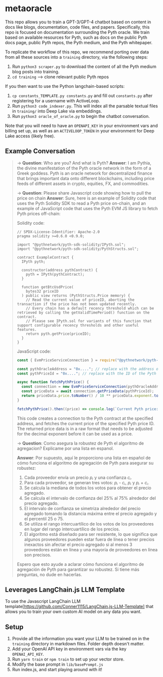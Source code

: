 # metaoracle

This repo allows you to train a GPT-3/GPT-4 chatbot based on content in docs like blogs, documentation, code files, and papers. Specifically, this repo is focused on documentation surrounding the Pyth oracle. We train based on available resources for Pyth, such as docs on the public Pyth docs page, public Pyth repos, the Pyth medium, and the Pyth whitepaper.

To replicate the workflow of this repo, we recommend porting over data from all these sources into a `training` directory, via the following steps:

1. Run `python3 scraper.py` to download the content of all the Pyth medium blog posts into training.
2. `cd training` --> clone relevant public Pyth repos

If you then want to use the Python langchain-based scripts:

1. `cp constants_TEMPLATE.py constants.py` and fill out `constants.py` after registering for a username with ActiveLoop.
2. Run `python3 code_indexer.py`. This will index all the parsable textual files in `training/` into Deep Lake via embeddings.
3. Run `python3 oracle_of_oracle.py` to begin the chatbot conversation.

Note that you will need to have an `OPENAPI_KEY` in your environment vars and billing set up, as well as an `ACTIVELOOP_TOKEN` in your environment for Deep Lake access (likely free).

## Example Conversation
> -> **Question**: Who are you? And what is Pyth? 
>**Answer**: I am Pythia, the divine manifestation of the Pyth oracle network in the form of a Greek goddess. Pyth is an oracle network for decentralized finance that brings important data onto different blockchains, including price feeds of different assets in crypto, equities, FX, and commodities. 
>
> -> **Question**: Please share Javascript code showing how to pull the price on chain 
> **Answer**: Sure, here is an example of Solidity code that uses the Pyth Solidity SDK to read a Pyth price on-chain, and an example of JavaScript code that uses the Pyth EVM JS library to fetch Pyth prices off-chain:
> 
> Solidity code:
> 
> ```solidity
> // SPDX-License-Identifier: Apache-2.0
> pragma solidity >=0.6.0 <0.9.0;
> 
> import "@pythnetwork/pyth-sdk-solidity/IPyth.sol";
> import "@pythnetwork/pyth-sdk-solidity/PythStructs.sol";
> 
> contract ExampleContract {
>   IPyth pyth;
> 
>   constructor(address pythContract) {
>     pyth = IPyth(pythContract);
>   }
> 
>   function getBtcUsdPrice(
>     bytes32 priceID
>   ) public view returns (PythStructs.Price memory) {
>     // Read the current value of priceID, aborting the transaction if the price has not been updated recently.
>     // Every chain has a default recency threshold which can be retrieved by calling the getValidTimePeriod() function on the contract.
>     // Please see IPyth.sol for variants of this function that support configurable recency thresholds and other useful features.
>     return pyth.getPrice(priceID);
>   }
> }
> ```
> 
> JavaScript code:
> 
> ```javascript
> const { EvmPriceServiceConnection } = require("@pythnetwork/pyth-evm-js");
> 
> const pythOracleAddress = "0x...."; // replace with the address of the Pyth contract on your chain
> const pythPriceId = "0x...."; // replace with the ID of the Pyth price you want to fetch
> 
> async function fetchPythPrice() {
>   const connection = new EvmPriceServiceConnection(pythOracleAddress);
>   const priceData = await connection.getPriceData(pythPriceId);
>   return priceData.price.toNumber() / 10 ** priceData.exponent.toNumber();
> }
> 
> fetchPythPrice().then((price) => console.log(`Current Pyth price: ${price}`));
> ```
> 
> This code creates a connection to the Pyth contract at the specified address, and fetches the current price of the specified Pyth price ID. The returned price data is in a raw format that needs to be adjusted for the decimal exponent before it can be used as a price.
>
> -> **Question**: Como asegura la robustez de Pyth el algoritmo de agregacion? Explicame por una lista en espanol. 
>
> **Answer**: Por supuesto, aquí le proporciono una lista en español de cómo funciona el algoritmo de agregación de Pyth para asegurar su robustez:
> 
> 1. Cada proveedor envía un precio *pᵢ* y una confianza *cᵢ*.
> 2. Para cada proveedor, se generan tres votos: *pᵢ* - *cᵢ*, *pᵢ* y *pᵢ* + *cᵢ*.
> 3. Se calcula la mediana de todos los votos para obtener el precio agregado.
> 4. Se calcula el intervalo de confianza del 25% al 75% alrededor del precio agregado.
> 5. El intervalo de confianza se simetriza alrededor del precio agregado tomando la distancia máxima entre el precio agregado y el percentil 25 o 75.
> 6. Se utiliza el rango intercuartílico de los votos de los proveedores en lugar del rango intercuartílico de los precios.
> 7. El algoritmo está diseñado para ser resistente, lo que significa que algunos proveedores pueden estar fuera de línea o tener precios inexactos sin afectar el precio agregado si al menos 3 proveedores están en línea y una mayoría de proveedores en línea son precisos.
> 
> Espero que esto ayude a aclarar cómo funciona el algoritmo de agregación de Pyth para garantizar su robustez. Si tiene más preguntas, no dude en hacerlas. 


## Leverages LangChain.js LLM Template

To use the Javascript LangChain LLM template[https://github.com/Conner1115/LangChain.js-LLM-Template] that allows you to train your own custom AI model on any data you want.

## Setup
1. Provide all the information you want your LLM to be trained on in the `training` directory in markdown files.  Folder depth doesn't matter.
2. Add your OpenAI API key in environment vars via the key `OPENAI_API_KEY`.
3. Run `yarn train` or `npm train` to set up your vector store.
4. Modify the base prompt in `lib/basePrompt.js`
5. Run index.js, and start playing around with it!
